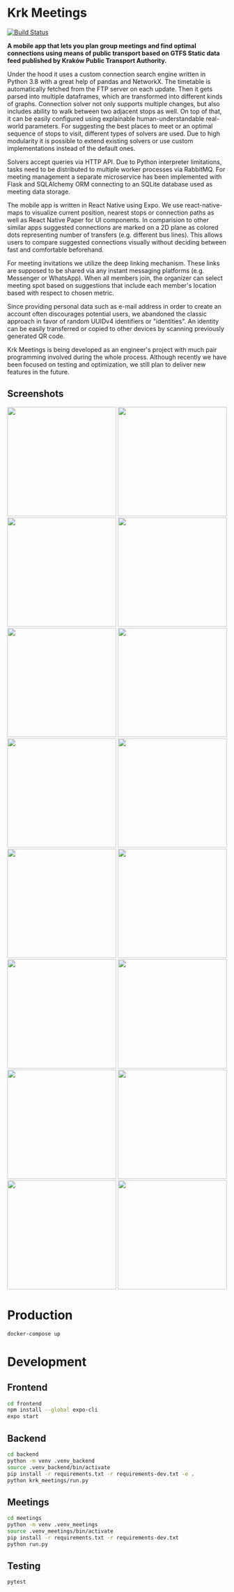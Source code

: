 # Krk Meetings

[![Build Status](https://travis-ci.com/wietlabs/krk_meetings.svg?token=KwyG1XWNvErXc81HYn2J&branch=master)](https://travis-ci.com/wietlabs/krk_meetings)

**A mobile app that lets you plan group meetings and find optimal connections using means of public transport based on GTFS Static data feed published by Kraków Public Transport Authority.**

Under the hood it uses a custom connection search engine written in Python 3.8 with a great help of pandas and NetworkX. The timetable is automatically fetched from the FTP server on each update. Then it gets parsed into multiple dataframes, which are transformed into different kinds of graphs. Connection solver not only supports multiple changes, but also includes ability to walk between two adjacent stops as well. On top of that, it can be easily configured using explainable human-understandable real-world parameters. For suggesting the best places to meet or an optimal sequence of stops to visit, different types of solvers are used. Due to high modularity it is possible to extend existing solvers or use custom implementations instead of the default ones.

Solvers accept queries via HTTP API. Due to Python interpreter limitations, tasks need to be distributed to multiple worker processes via RabbitMQ. For meeting management a separate microservice has been implemented with Flask and SQLAlchemy ORM connecting to an SQLite database used as meeting data storage.

The mobile app is written in React Native using Expo. We use react-native-maps to visualize current position, nearest stops or connection paths as well as React Native Paper for UI components. In comparision to other similar apps suggested connections are marked on a 2D plane as colored dots representing number of transfers (e.g. different bus lines). This allows users to compare suggested connections visually without deciding between fast and comfortable beforehand.

For meeting invitations we utilize the deep linking mechanism. These links are supposed to be shared via any instant messaging platforms (e.g. Messenger or WhatsApp). When all members join, the organizer can select meeting spot based on suggestions that include each member's location based with respect to chosen metric.

Since providing personal data such as e-mail address in order to create an account often discourages potential users, we abandoned the classic approach in favor of random UUIDv4 identifiers or "identities". An identity can be easily transferred or copied to other devices by scanning previously generated QR code.

Krk Meetings is being developed as an engineer's project with much pair programming involved during the whole process. Although recently we have been focused on testing and optimization, we still plan to deliver new features in the future.

## Screenshots

<img src="docs/screenshots/FindConnectionsScreen.jpg" alt="" width="250" />
<img src="docs/screenshots/ConnectionResultsScreen.jpg" alt="" width="250" />
<img src="docs/screenshots/ConnectionResultsPlotScreen.jpg" alt="" width="250" />
<img src="docs/screenshots/ConnectionDetailsScreen.jpg" alt="" width="250" />

<img src="docs/screenshots/AccountsScreen.jpg" alt="" width="250" />
<img src="docs/screenshots/AccountsScreenMenu.jpg" alt="" width="250" />
<img src="docs/screenshots/QRCodeScreen.jpg" alt="" width="250" />
<img src="docs/screenshots/ScanAccountQRCodeScreen.jpg" alt="" width="250" />

<img src="docs/screenshots/MeetingsScreen.jpg" alt="" width="250" />
<img src="docs/screenshots/CreateMeetingScreen.jpg" alt="" width="250" />
<img src="docs/screenshots/MeetingDetailsScreen.jpg" alt="" width="250" />
<img src="docs/screenshots/JoinMeetingScreen.jpg" alt="" width="250" />
<img src="docs/screenshots/SelectStartStopScreen.jpg" alt="" width="250" />
<img src="docs/screenshots/SelectEndStopScreen.jpg" alt="" width="250" />

<img src="docs/screenshots/FindSequenceScreen.jpg" alt="" width="250" />
<img src="docs/screenshots/SequenceResultScreen.jpg" alt="" width="250" />

# Production

```sh
docker-compose up
```

# Development

## Frontend

```sh
cd frontend
npm install --global expo-cli
expo start
```

## Backend

```sh
cd backend
python -m venv .venv_backend
source .venv_backend/bin/activate
pip install -r requirements.txt -r requirements-dev.txt -e .
python krk_meetings/run.py
```

## Meetings

```sh
cd meetings
python -m venv .venv_meetings
source .venv_meetings/bin/activate
pip install -r requirements.txt -r requirements-dev.txt
python run.py
```

## Testing

```sh
pytest
```
